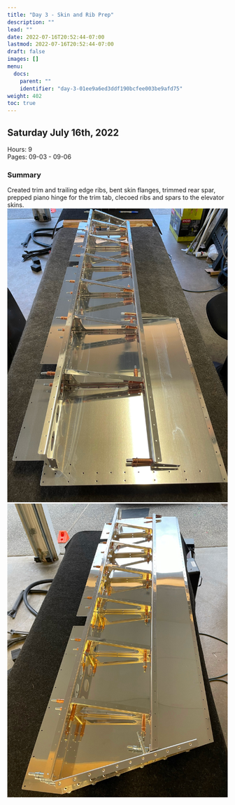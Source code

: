 ```yaml
---
title: "Day 3 - Skin and Rib Prep"
description: ""
lead: ""
date: 2022-07-16T20:52:44-07:00
lastmod: 2022-07-16T20:52:44-07:00
draft: false
images: []
menu:
  docs:
    parent: ""
    identifier: "day-3-01ee9a6ed3ddf190bcfee003be9afd75"
weight: 402
toc: true
---
```

## Saturday July 16th, 2022

Hours: 9<br>
Pages: 09-03 - 09-06

### Summary
Created trim and trailing edge ribs, bent skin flanges, trimmed rear spar, prepped piano hinge for the trim tab, clecoed ribs and spars to the elevator skins.
![Left elevator](2022-07-16_1.JPEG) ![Right elevator](2022-07-16_2.JPEG)